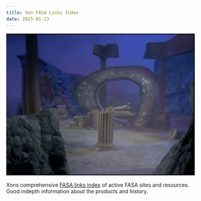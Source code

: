```yaml
---
title: Xon FASA Links Index
date: 2025-01-23
---
```

![Guardian](/images/Xon.png)

Xons comprehensive [FASA links index](https://ufc465537.neocities.org/links-index) of active FASA sites and resources. Good indepth information about the products and history.  